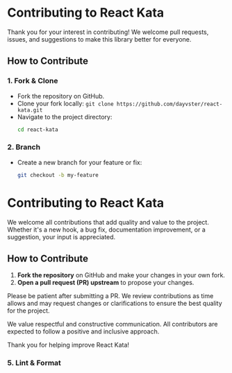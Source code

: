 # Contributing to React Kata

Thank you for your interest in contributing! We welcome pull requests, issues, and suggestions to make this library better for everyone.

## How to Contribute

### 1. Fork & Clone
- Fork the repository on GitHub.
- Clone your fork locally: `git clone https://github.com/dayvster/react-kata.git`
- Navigate to the project directory:
  ```sh
  cd react-kata
  ```

### 2. Branch
- Create a new branch for your feature or fix:
  ```sh
  git checkout -b my-feature
  ```


# Contributing to React Kata

We welcome all contributions that add quality and value to the project. Whether it's a new hook, a bug fix, documentation improvement, or a suggestion, your input is appreciated.

## How to Contribute

1. **Fork the repository** on GitHub and make your changes in your own fork.
2. **Open a pull request (PR) upstream** to propose your changes.

Please be patient after submitting a PR. We review contributions as time allows and may request changes or clarifications to ensure the best quality for the project.

We value respectful and constructive communication. All contributors are expected to follow a positive and inclusive approach.

Thank you for helping improve React Kata!
### 5. Lint & Format
